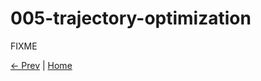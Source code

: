 005-trajectory-optimization
===========================

FIXME

[← Prev][ex4] | [Home][main]

 [main]: https://github.com/roboptim/roboptim-tutorial/
 [ex4]: https://github.com/roboptim/roboptim-tutorial/tree/master/src/004-bspline

